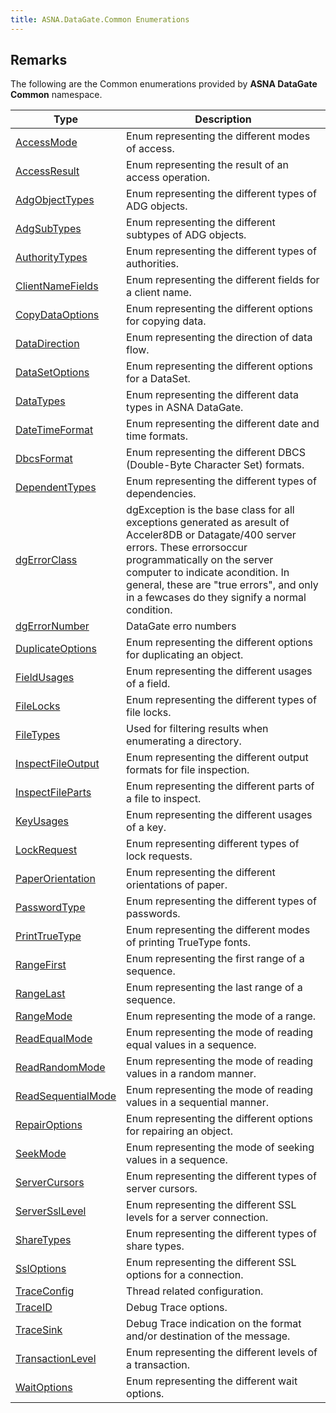 ```yaml
---
title: ASNA.DataGate.Common Enumerations
---
```


## Remarks

The following are the Common enumerations provided by **ASNA DataGate Common** namespace.


| Type | Description |
| --- | --- |
| [AccessMode](/reference/datagate/datagate-common/access-mode.html) | Enum representing the different modes of access. |
| [AccessResult](/reference/datagate/datagate-common/access-result.html) | Enum representing the result of an access operation. |
| [AdgObjectTypes](/reference/datagate/datagate-common/adg-object-types.html) | Enum representing the different types of ADG objects. |
| [AdgSubTypes](/reference/datagate/datagate-common/adg-sub-types.html) | Enum representing the different subtypes of ADG objects. |
| [AuthorityTypes](/reference/datagate/datagate-common/authority-types.html) | Enum representing the different types of authorities. |
| [ClientNameFields](/reference/datagate/datagate-common/client-name-fields.html) | Enum representing the different fields for a client name. |
| [CopyDataOptions](/reference/datagate/datagate-common/copy-data-options.html) | Enum representing the different options for copying data. |
| [DataDirection](/reference/datagate/datagate-common/data-direction.html) | Enum representing the direction of data flow. |
| [DataSetOptions](/reference/datagate/datagate-common/data-set-options.html) | Enum representing the different options for a DataSet. |
| [DataTypes](/reference/datagate/datagate-common/data-types.html) | Enum representing the different data types in ASNA DataGate. |
| [DateTimeFormat](/reference/datagate/datagate-common/date-time-format.html) | Enum representing the different date and time formats. |
| [DbcsFormat](/reference/datagate/datagate-common/dbcs-format.html) | Enum representing the different DBCS (Double-Byte Character Set) formats. |
| [DependentTypes](/reference/datagate/datagate-common/dependent-types.html) | Enum representing the different types of dependencies. |
| [dgErrorClass](/reference/datagate/datagate-common/dg-error-class.html) | dgException is the base class for all exceptions generated as aresult of Acceler8DB or Datagate/400 server errors.  These errorsoccur programmatically on the server computer to indicate acondition.  In general, these are "true errors", and only in a fewcases do they signify a normal condition. |
| [dgErrorNumber](/reference/datagate/datagate-common/dg-error-number.html) | DataGate erro numbers |
| [DuplicateOptions](/reference/datagate/datagate-common/duplicate-options.html) | Enum representing the different options for duplicating an object. |
| [FieldUsages](/reference/datagate/datagate-common/field-usages.html) | Enum representing the different usages of a field. |
| [FileLocks](/reference/datagate/datagate-common/file-locks.html) | Enum representing the different types of file locks. |
| [FileTypes](/reference/datagate/datagate-common/file-types.html) | Used for filtering results when enumerating a directory. |
| [InspectFileOutput](/reference/datagate/datagate-common/inspect-file-output.html) | Enum representing the different output formats for file inspection. |
| [InspectFileParts](/reference/datagate/datagate-common/inspect-file-parts.html) | Enum representing the different parts of a file to inspect. |
| [KeyUsages](/reference/datagate/datagate-common/key-usages.html) | Enum representing the different usages of a key. |
| [LockRequest](/reference/datagate/datagate-common/lock-request.html) | Enum representing different types of lock requests. |
| [PaperOrientation](/reference/datagate/datagate-common/paper-orientation.html) | Enum representing the different orientations of paper. |
| [PasswordType](/reference/datagate/datagate-common/password-type.html) | Enum representing the different types of passwords. |
| [PrintTrueType](/reference/datagate/datagate-common/print-true-type.html) | Enum representing the different modes of printing TrueType fonts. |
| [RangeFirst](/reference/datagate/datagate-common/range-first.html) | Enum representing the first range of a sequence. |
| [RangeLast](/reference/datagate/datagate-common/range-last.html) | Enum representing the last range of a sequence. |
| [RangeMode](/reference/datagate/datagate-common/range-mode.html) | Enum representing the mode of a range. |
| [ReadEqualMode](/reference/datagate/datagate-common/read-equal-mode.html) | Enum representing the mode of reading equal values in a sequence. |
| [ReadRandomMode](/reference/datagate/datagate-common/read-random-mode.html) | Enum representing the mode of reading values in a random manner. |
| [ReadSequentialMode](/reference/datagate/datagate-common/read-sequential-mode.html) | Enum representing the mode of reading values in a sequential manner. |
| [RepairOptions](/reference/datagate/datagate-common/repair-options.html) | Enum representing the different options for repairing an object. |
| [SeekMode](/reference/datagate/datagate-common/seek-mode.html) | Enum representing the mode of seeking values in a sequence. |
| [ServerCursors](/reference/datagate/datagate-common/server-cursors.html) | Enum representing the different types of server cursors. |
| [ServerSslLevel](/reference/datagate/datagate-common/server-ssl-level.html) | Enum representing the different SSL levels for a server connection. |
| [ShareTypes](/reference/datagate/datagate-common/share-types.html) | Enum representing the different types of share types. |
| [SslOptions](/reference/datagate/datagate-common/ssl-options.html) | Enum representing the different SSL options for a connection. |
| [TraceConfig](/reference/datagate/datagate-common/trace-config.html) | Thread related configuration. |
| [TraceID](/reference/datagate/datagate-common/trace-id.html) | Debug Trace options. |
| [TraceSink](/reference/datagate/datagate-common/trace-sink.html) | Debug Trace indication on the format and/or destination of the message. |
| [TransactionLevel](/reference/datagate/datagate-common/transaction-level.html) | Enum representing the different levels of a transaction. |
| [WaitOptions](/reference/datagate/datagate-common/wait-options.html) | Enum representing the different wait options. |
